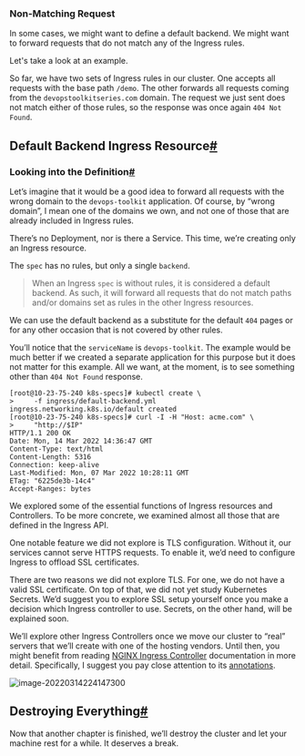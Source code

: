 ### Non-Matching Request



In some cases, we might want to define a default backend. We might want to forward requests that do not match any of the Ingress rules.







Let's take a look at an example.



So far, we have two sets of Ingress rules in our cluster. One accepts all requests with the base path `/demo`. The other forwards all requests coming from the `devopstoolkitseries.com` domain. The request we just sent does not match either of those rules, so the response was once again `404 Not Found`.



## Default Backend Ingress Resource[#](https://www.educative.io/module/lesson/a-practical-guide-to-kubernetes/R1xp45NOorw#Default-Backend-Ingress-Resource)



### Looking into the Definition[#](https://www.educative.io/module/lesson/a-practical-guide-to-kubernetes/R1xp45NOorw#Looking-into-the-Definition)

Let’s imagine that it would be a good idea to forward all requests with the wrong domain to the `devops-toolkit` application. Of course, by “wrong domain”, I mean one of the domains we own, and not one of those that are already included in Ingress rules.



There’s no Deployment, nor is there a Service. This time, we’re creating only an Ingress resource.

The `spec` has no rules, but only a single `backend`.

> When an Ingress `spec` is without rules, it is considered a default backend. As such, it will forward all requests that do not match paths and/or domains set as rules in the other Ingress resources.



We can use the default backend as a substitute for the default `404` pages or for any other occasion that is not covered by other rules.

You’ll notice that the `serviceName` is `devops-toolkit`. The example would be much better if we created a separate application for this purpose but it does not matter for this example. All we want, at the moment, is to see something other than `404 Not Found` response.



``` shell
[root@10-23-75-240 k8s-specs]# kubectl create \
>     -f ingress/default-backend.yml
ingress.networking.k8s.io/default created
[root@10-23-75-240 k8s-specs]# curl -I -H "Host: acme.com" \
>     "http://$IP"
HTTP/1.1 200 OK
Date: Mon, 14 Mar 2022 14:36:47 GMT
Content-Type: text/html
Content-Length: 5316
Connection: keep-alive
Last-Modified: Mon, 07 Mar 2022 10:28:11 GMT
ETag: "6225de3b-14c4"
Accept-Ranges: bytes

```



We explored some of the essential functions of Ingress resources and Controllers. To be more concrete, we examined almost all those that are defined in the Ingress API.

One notable feature we did not explore is TLS configuration. Without it, our services cannot serve HTTPS requests. To enable it, we’d need to configure Ingress to offload SSL certificates.

There are two reasons we did not explore TLS. For one, we do not have a valid SSL certificate. On top of that, we did not yet study Kubernetes Secrets. We’d suggest you to explore SSL setup yourself once you make a decision which Ingress controller to use. Secrets, on the other hand, will be explained soon.

We’ll explore other Ingress Controllers once we move our cluster to “real” servers that we’ll create with one of the hosting vendors. Until then, you might benefit from reading [NGINX Ingress Controller](https://github.com/kubernetes/ingress-nginx/blob/master/README.md) documentation in more detail. Specifically, I suggest you pay close attention to its [annotations](https://github.com/kubernetes/ingress-nginx/blob/master/docs/user-guide/nginx-configuration/annotations.md).



![image-20220314224147300](/Users/kestrel/developer/nrookie.github.io/collections/k8s-related/network/image-20220314224147300.png)



## Destroying Everything[#](https://www.educative.io/module/lesson/a-practical-guide-to-kubernetes/gx5oNAoqRKk#Destroying-Everything)

Now that another chapter is finished, we’ll destroy the cluster and let your machine rest for a while. It deserves a break.



